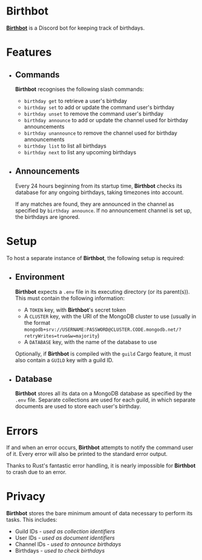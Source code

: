 # Birthbot

**[Birthbot](https://discord.com/api/oauth2/authorize?client_id=1031249634020044860&permissions=2147485696&scope=bot%20applications.commands)** is a Discord bot for keeping track of birthdays.

# Features

- ## Commands

  **Birthbot** recognises the following slash commands:
  - `birthday get` to retrieve a user's birthday
  - `birthday set` to add or update the command user's birthday
  - `birthday unset` to remove the command user's birthday
  - `birthday announce` to add or update the channel used for birthday announcements
  - `birthday unannounce` to remove the channel used for birthday announcements
  - `birthday list` to list all birthdays
  - `birthday next` to list any upcoming birthdays

- ## Announcements

  Every 24 hours beginning from its startup time, **Birthbot** checks its database for any ongoing birthdays, taking timezones into account.

  If any matches are found, they are announced in the channel as specified by `birthday announce`.
  If no announcement channel is set up, the birthdays are ignored.

# Setup

To host a separate instance of **Birthbot**, the following setup is required:

- ## Environment

  **Birthbot** expects a `.env` file in its executing directory (or its parent(s)).
  This must contain the following information:
  - A `TOKEN` key, with **Birthbot**'s secret token
  - A `CLUSTER` key, with the URI of the MongoDB cluster to use (usually in the format `mongodb+srv://USERNAME:PASSWORD@CLUSTER.CODE.mongodb.net/?retryWrites=true&w=majority`)
  - A `DATABASE` key, with the name of the database to use
  
  Optionally, if **Birthbot** is compiled with the `guild` Cargo feature, it must also contain a `GUILD` key with a guild ID.

- ## Database

  **Birthbot** stores all its data on a MongoDB database as specified by the `.env` file.
  Separate collections are used for each guild, in which separate documents are used to store each user's birthday.

# Errors

If and when an error occurs, **Birthbot** attempts to notify the command user of it.
Every error will also be printed to the standard error output.

Thanks to Rust's fantastic error handling, it is nearly impossible for **Birthbot** to crash due to an error.

# Privacy

**Birthbot** stores the bare minimum amount of data necessary to perform its tasks.
This includes:
- Guild IDs - *used as collection identifiers*
- User IDs - *used as document identifiers*
- Channel IDs - *used to announce birthdays*
- Birthdays - *used to check birthdays*